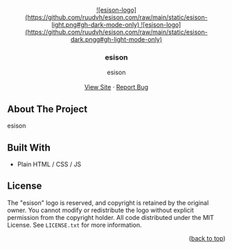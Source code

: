 <div id="top"></div>

<br />
<div align="center">
  <a href="https://github.com/ruudvh/esison.com/">
    ![esison-logo](https://github.com/ruudvh/esison.com/raw/main/static/esison-light.png#gh-dark-mode-only)
    ![esison-logo](https://github.com/ruudvh/esison.com/raw/main/static/esison-dark.pngg#gh-light-mode-only)
  </a>

<h3 align="center">esison</h3>

  <p align="center">
    esison
    <br />
    <br />
    <a href="https://www.esison.com">View Site</a>
    ·
    <a href="https://github.com/ruudvh/esison.com/issues">Report Bug</a>
  </p>
</div>


## About The Project
esison

## Built With
* Plain HTML / CSS / JS

## License
The "esison" logo is reserved, and copyright is retained by the original owner. You cannot modify or redistribute the logo without explicit permission from the copyright holder. All code distributed under the MIT License. See `LICENSE.txt` for more information.

<p align="right">(<a href="#top">back to top</a>)</p>
